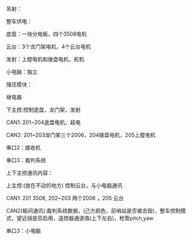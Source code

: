 吊射：

整车供电：

底盘：一块分电板，四个3508电机

云台：3个龙门架电机，4个云台电机

发射：上膛电机和拨盘电机，舵机

小电脑：独立

降压模块：

继电器



下主控:控制底盘，龙门架，发射

CAN1: 201~204底盘电机，超电

CAN2: 201~203龙门架三个2006，204拨盘电机，205上膛电机

串口2：接收机

串口3：裁判系统



上下主控通讯内容：



上主控:(放在不动的地方) 控制云台，与小电脑通讯

CAN1: 201 3508, 202~203 两个2006 ，205 云台

CAN2(板间通讯):裁判系统数据，(己方颜色，前哨站是否被击毁)，整车控制模式，望远镜是否启用，遥控器通道值(上下左右)，枪管pitch,yaw

串口3：小电脑





